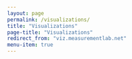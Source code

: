 ```yaml
---
layout: page
permalink: /visualizations/
title: "Visualizations"
page-title: "Visualizations"
redirect_from: "viz.measurementlab.net"
menu-item: true
---
```

